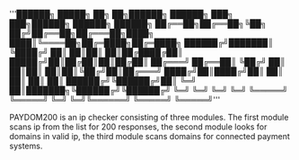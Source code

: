 '''██████╗  █████╗ ██╗   ██╗██████╗  ██████╗ ███╗   ███╗██████╗  ██████╗  ██████╗ 
██╔══██╗██╔══██╗╚██╗ ██╔╝██╔══██╗██╔═══██╗████╗ ████║╚════██╗██╔═████╗██╔═████╗
██████╔╝███████║ ╚████╔╝ ██║  ██║██║   ██║██╔████╔██║ █████╔╝██║██╔██║██║██╔██║
██╔═══╝ ██╔══██║  ╚██╔╝  ██║  ██║██║   ██║██║╚██╔╝██║██╔═══╝ ████╔╝██║████╔╝██║
██║     ██║  ██║   ██║   ██████╔╝╚██████╔╝██║ ╚═╝ ██║███████╗╚██████╔╝╚██████╔╝
╚═╝     ╚═╝  ╚═╝   ╚═╝   ╚═════╝  ╚═════╝ ╚═╝     ╚═╝╚══════╝ ╚═════╝  ╚═════╝'''

PAYDOM200 is an ip checker consisting of three modules. The first module scans ip from the list for 200 responses, the second module looks for domains in valid ip, the third module scans domains for connected payment systems.
